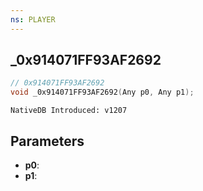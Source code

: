 ```yaml
---
ns: PLAYER
---
```

## _0x914071FF93AF2692

```c
// 0x914071FF93AF2692
void _0x914071FF93AF2692(Any p0, Any p1);
```

```
NativeDB Introduced: v1207
```

## Parameters
* **p0**:
* **p1**:

